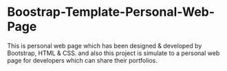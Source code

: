 # Boostrap-Template-Personal-Web-Page
This is personal web page which has been designed &amp; developed by Bootstrap, HTML &amp; CSS. and also this project is simulate to a personal web page for developers which can share their portfolios.
